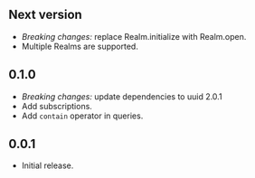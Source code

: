 ## Next version

* *Breaking changes:* replace Realm.initialize with Realm.open.
* Multiple Realms are supported.

## 0.1.0

* *Breaking changes:* update dependencies to uuid 2.0.1
* Add subscriptions.
* Add `contain` operator in queries.

## 0.0.1

* Initial release.

